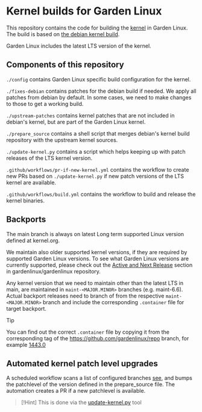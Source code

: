 # Kernel builds for Garden Linux

This repository contains the code for building the [kernel](https://www.kernel.org) in Garden Linux.
The build is based on [the debian kernel build](https://salsa.debian.org/kernel-team/linux).

Garden Linux includes the latest LTS version of the kernel.

## Components of this repository

`./config` contains Garden Linux specific build configuration for the kernel.

`./fixes-debian` contains patches for the debian build if needed.
We apply all patches from debian by default.
In some cases, we need to make changes to those to get a working build.

`./upstream-patches` contains kernel patches that are not included in debian's kernel, but are part of the Garden Linux kernel.

`./prepare_source` contains a shell script that merges debian's kernel build repository with the upstream kernel sources.

`./update-kernel.py` contains a script which helps keeping up with patch releases of the LTS kernel version.

`.github/workflows/pr-if-new-kernel.yml` contains the workflow to create new PRs based on `./update-kernel.py` if new patch versions of the LTS kernel are available.

`.github/workflows/build.yml` contains the workflow to build and release the kernel binaries.


## Backports 

The main branch is always on latest Long term supported Linux version defined at kernel.org. 

We maintain also older supported kernel versions, if they are required by supported Garden Linux versions.
To see what Garden Linux versions are currently supported, please check out the [Active and Next Release](https://github.com/gardenlinux/gardenlinux?tab=readme-ov-file#active-and-next-releases) section in gardenlinux/gardenlinux repository. 

Any kernel version that we need to maintain other than the latest LTS in main, are maintained in `maint-<MAJOR.MINOR>` branches (e.g. maint-6.6).
Actual backport releases need to branch of from the respective `maint-<MAJOR.MINOR>` branch and include the corresponding `.container` file for target backport.

> [!Tip]
> You can find out the correct `.container` file by copying it from the corresponding tag of the https://github.com/gardenlinux/repo branch, for example [1443.0](https://github.com/gardenlinux/repo/blob/1443.0/.container)


## Automated kernel patch level upgrades 

A scheduled workflow scans a list of configured branches [see](https://github.com/gardenlinux/package-linux/blob/main/.github/workflows/pr-if-new-kernel.yml#L12), and bumps the patchlevel of the version defined in the prepare_source file.
The automation creates a PR if a new patchlevel is available.

> [!Hint]
> This is done via the [update-kernel.py](https://github.com/gardenlinux/package-linux/blob/main/update-kernel.py) tool



